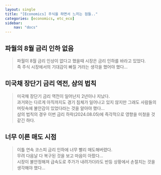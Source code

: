 ```yaml
---
layout: single
title: "[Economics] 주식을 하면서 느끼는 점들.."
categories: [economics, etc_eco]
sidebar:
    nav: "docs"
---
```


## 파월의 8월 금리 인하 없음
> 파월이 8월 금리 인상이 없다고 했을때 시장은 금리 인하를 바라고 있었다. <br/>
> 즉 주식 시장에서의 기대감이 빠질 거라는 생각을 했어야 했다... <br/> 

## 미국채 장단기 금리 역전, 샴의 법칙
> 미국채 장단기 금리 역전이 일어난지 2년이나 지났다. <br/>
> 과거와는 다르게 아직까지도 경기 침체가 일어나고 있지 않지만 그래도 사람들의 머릿속에 불안감이 있었다라는 것을 알아야 했다... <br/>
> 샴의 법칙의 경우 이번 금리 하락(2024.08.05)에 즉각적으로 영향을 미쳤을 것 같긴 하다. <br/>

## 너무 이른 매도 시점
> 이틀 연속 코스피 금리 인하에 너무 빨리 매도해버렸다. <br/>
> 무려 다음날 다 복구된 것을 보고 마음이 아팠다... <br/>
> 시장이 불안정해져 급속도로 주가가 내려가더라도 반등 상황에서 손절치는 것을 생각해야 했다... <br/>


